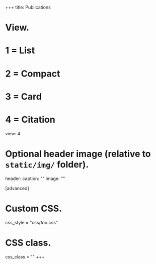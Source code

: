 +++
title: Publications

# View.
#   1 = List
#   2 = Compact
#   3 = Card
#   4 = Citation
view: 4

# Optional header image (relative to `static/img/` folder).
header:
  caption: ""
  image: ""

[advanced]
 # Custom CSS.
 css_style = "css/foo.css"

 # CSS class.
 css_class = ""
+++
